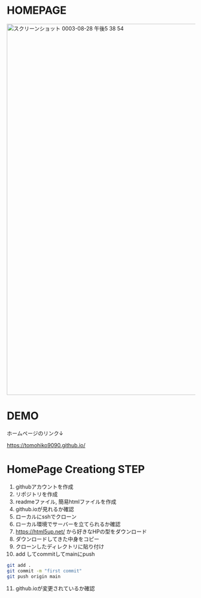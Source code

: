 # HOMEPAGE
<img width="993" alt="スクリーンショット 0003-08-28 午後5 38 54" src="https://user-images.githubusercontent.com/66200485/131211933-6e441799-6ae9-44a6-bdf0-528c5a36571d.png">


# DEMO
ホームページのリンク↓  

https://tomohiko9090.github.io/

# HomePage Creationg STEP
1. githubアカウントを作成
2. リポジトリを作成
3. readmeファイル, 簡易htmlファイルを作成
4. github.ioが見れるか確認
5. ローカルにsshでクローン
6. ローカル環境でサーバーを立てられるか確認
7. https://html5up.net/ から好きなHPの型をダウンロード
8. ダウンロードしてきた中身をコピー
9. クローンしたディレクトリに貼り付け
10. add してcommitしてmainにpush

```bash
git add .
git commit -m "first commit"
git push origin main
```

11. github.ioが変更されているか確認



